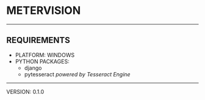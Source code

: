 # METERVISION
---
## REQUIREMENTS
- PLATFORM: WINDOWS
- PYTHON PACKAGES:
    - django
    - pytesseract *powered by Tesseract Engine*


---
VERSION: 0.1.0